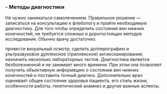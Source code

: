 ### - Методы диагностики
Не нужно заниматься самолечением. Правильное решение — записаться на консультацию к флебологу и пройти необходимую диагностику. Для того чтобы определить состояние вен нижних конечностей, не требуется сложных и дорогостоящих методов исследования. Обычно врачу достаточно:

провести визуальный осмотр;
сделать доплерографию и ультразвуковое дуплексное (триплексное) ангиосканирование;
назначить несколько лабораторных тестов.
Диагностика является безболезненной и не занимает много времени. При этом она позволяет получить объективную информацию о состоянии вен нижних конечностей и поставить точный диагноз. Дополнительно врач оценивает общее состояние здоровья пациента, его стиль жизни, особенности работы, генетический анамнез и другие важные аспекты.